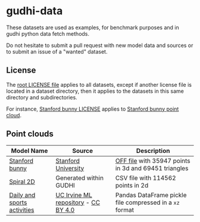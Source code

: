# gudhi-data

These datasets are used as examples, for benchmark purposes and in gudhi python data fetch methods.

Do not hesitate to submit a pull request with new model data and sources or to submit an issue of a "wanted" dataset.

## License

The [root LICENSE file](LICENSE) applies to all datasets, except if another license file is located in a dataset
directory, then it applies to the datasets in this same directory and subdirectories.

For instance, [Stanford bunny LICENSE](points/bunny/LICENSE) applies to [Stanford bunny point cloud](points/bunny/).

## Point clouds

| Model Name | Source | Description |
|------------|--------|-------------|
| [Stanford bunny](points/bunny/bunny.off) | [Stanford University](http://graphics.stanford.edu/data/3Dscanrep/) | [OFF file](https://en.wikipedia.org/wiki/OFF_(file_format)) with 35947 points in 3d and 69451 triangles |
| [Spiral 2D](points/spiral_2d/spiral_2d.csv) | Generated within GUDHI | CSV file with 114562 points in 2d |
| [Daily and sports activities](points/activities/activities.xz) | [UC Irvine ML repository](https://archive.ics.uci.edu/ml/datasets/daily+and+sports+activities) - [CC BY 4.0](https://creativecommons.org/licenses/by/4.0/legalcode) | Pandas DataFrame pickle file compressed in a `xz` format |
